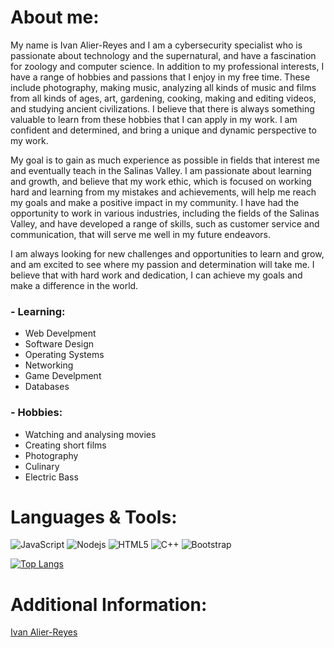 # About me:
My name is Ivan Alier-Reyes and I am a cybersecurity specialist who is passionate about technology and the supernatural, and have a fascination for zoology and computer science. In addition to my professional interests, I have a range of hobbies and passions that I enjoy in my free time. These include photography, making music, analyzing all kinds of music and films from all kinds of ages, art, gardening, cooking, making and editing videos, and studying ancient civilizations. I believe that there is always something valuable to learn from these hobbies that I can apply in my work. I am confident and determined, and bring a unique and dynamic perspective to my work.

My goal is to gain as much experience as possible in fields that interest me and eventually teach in the Salinas Valley. I am passionate about learning and growth, and believe that my work ethic, which is focused on working hard and learning from my mistakes and achievements, will help me reach my goals and make a positive impact in my community. I have had the opportunity to work in various industries, including the fields of the Salinas Valley, and have developed a range of skills, such as customer service and communication, that will serve me well in my future endeavors.

I am always looking for new challenges and opportunities to learn and grow, and am excited to see where my passion and determination will take me. I believe that with hard work and dedication, I can achieve my goals and make a difference in the world.

### - Learning:
- Web Develpment
- Software Design
- Operating Systems
- Networking
- Game Develpment
- Databases

### - Hobbies:
- Watching and analysing movies
- Creating short films
- Photography
- Culinary 
- Electric Bass

# Languages & Tools:
![JavaScript](https://img.shields.io/badge/-JavaScript-black?style=flat-square&logo=javascript)
![Nodejs](https://img.shields.io/badge/-Nodejs-black?style=flat-square&logo=Node.js)
![HTML5](https://img.shields.io/badge/-HTML5-E34F26?style=flat-square&logo=html5&logoColor=white)
![C++](https://img.shields.io/badge/-C++-1572B6?style=flat-square&logo=css3)
![Bootstrap](https://img.shields.io/badge/-Bootstrap-563D7C?style=flat-square&logo=bootstrap)

[![Top Langs](https://github-readme-stats.vercel.app/api/top-langs/?username=dr-huitzil&layout=compact)](https://github.com/dr-huitzil/github-readme-stats)

# Additional Information:
<div class="badge-base LI-profile-badge" data-locale="en_US" data-size="medium" data-theme="dark" data-type="VERTICAL" data-vanity="ivan-alier-reyes" data-version="v1"><a class="badge-base__link LI-simple-link" href="https://www.linkedin.com/in/ivan-alier-reyes?trk=profile-badge">Ivan Alier-Reyes</a></div>
              




